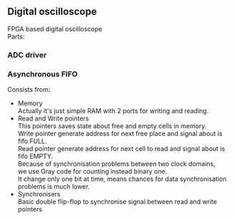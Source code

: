 ## Digital oscilloscope

FPGA based digital oscilloscope</br>
Parts:
### ADC driver
### Asynchronous FIFO
Consists from:
* Memory</br>
    Actually it's just simple RAM with 2 ports for writing and reading.
* Read and Write pointers</br>
    This pointers saves state about free and empty cells in memory.<br>
    Write pointer generate address for next free place and signal about is fifo FULL.<br>
    Read pointer generate address for next cell to read and signal about is fifo EMPTY.<br>
    Because of synchronisation problems between two clock domains,<br>
    we use Gray code for counting instead binary one.<br>
    It change only one bit at time, means chances for data synchronisation problems is much lower.<br>
* Synchronisers<br>
  Basic double flip-flop to synchronise signal between read and write pointers


